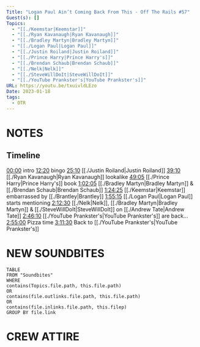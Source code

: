 ```yaml
---
Title: "Logan Paul Ain’t Coming Back From This - Off The Rails #57"
Guest(s): []
Topics:
  - "[[./Keemstar|Keemstar]]"
  - "[[./Ryan Kavanaugh|Ryan Kavanaugh]]"
  - "[[./Bradley Martyn|Bradley Martyn]]"
  - "[[./Logan Paul|Logan Paul]]"
  - "[[./Justin Roiland|Justin Roiland]]"
  - "[[./Prince Harry|Prince Harry's]]"
  - "[[./Brendan Schaub|Brendan Schaub]]"
  - "[[./Nelk|Nelk]]"
  - "[[./SteveWillDoIt|SteveWillDoIt]]"
  - "[[./YouTube Prankster's|YouTube Prankster's]]"
URL: https://youtu.be/txuivldLEzo
Date: 2023-01-18
tags:
  - OTR
---
```

# NOTES

## Timeline
[00:00](https://www.youtube.com/watch?v=txuivldLEzo&t=0s) intro
[12:20](https://www.youtube.com/watch?v=txuivldLEzo&t=740s) bingo 
[25:10](https://www.youtube.com/watch?v=txuivldLEzo&t=1510s) [[./Justin Roiland|Justin Roiland]]
[39:10](https://www.youtube.com/watch?v=txuivldLEzo&t=2350s) [[./Ryan Kavanaugh|Ryan Kavanaugh]] lookalike 
[49:05](https://www.youtube.com/watch?v=txuivldLEzo&t=2945s) [[./Prince Harry|Prince Harry's]] book 
[1:02:05](https://www.youtube.com/watch?v=txuivldLEzo&t=3725s) [[./Bradley Martyn|Bradley Martyn]] & [[./Brendan Schaub|Brendan Schaub]]
[1:24:25](https://www.youtube.com/watch?v=txuivldLEzo&t=5065s) [[./Keemstar|Keemstar]] embarrassed by [[./Brantley|Brantley]]
[1:55:15](https://www.youtube.com/watch?v=txuivldLEzo&t=6915s) [[./Logan Paul|Logan Paul]] starts mentioning 
[2:12:30](https://www.youtube.com/watch?v=txuivldLEzo&t=7950s) [[./Nelk|Nelk]], [[./Bradley Martyn|Bradley Martyn]] & [[./SteveWillDoIt|SteveWillDoIt]] on [[./Andrew Tate|Andrew Tate]] 
[2:46:10](https://www.youtube.com/watch?v=txuivldLEzo&t=9970s) [[./YouTube Prankster's|YouTube Prankster's]] are back... 
[2:55:00](https://www.youtube.com/watch?v=txuivldLEzo&t=10500s) Pizza time 
[3:11:30](https://www.youtube.com/watch?v=txuivldLEzo&t=11490s) Back to [[./YouTube Prankster's|YouTube Prankster's]]

# NEW SOUNDBITES
``` dataview
TABLE
FROM "Soundbites"
WHERE 
contains(Topics.file.path, this.file.path) 
OR 
contains(file.outlinks.file.path, this.file.path)
OR
contains(file.inlinks.file.path, this.filep)
GROUP BY file.link
```

# CREW ATTIRE